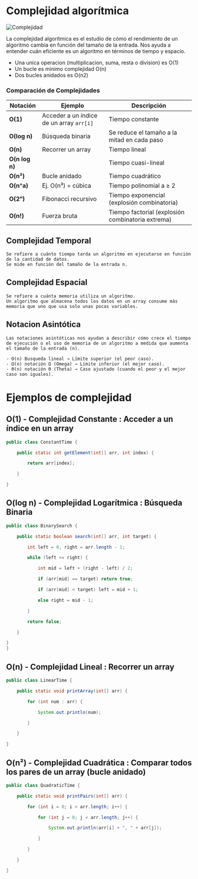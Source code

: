# Complejidad algorítmica

![Complejidad](https://europeanvalley.es/wp-content/uploads/2022/12/51957970066_dd5fd167f6_c.jpeg)

La complejidad algorítmica es el estudio de cómo el rendimiento de un algoritmo cambia en función del tamaño de la entrada. Nos ayuda a entender cuán eficiente es un algoritmo en términos de tiempo y espacio.

- Una unica operacion (multiplicacion, suma, resta o division) es O(1)
- Un bucle es minimo complejidad O(n)
- Dos bucles anidados es O(n2)

### Comparación de Complejidades

| **Notación**   | Ejemplo                                | Descripción                                       |
|---------------|--------------------------------------|-------------------------------------------------|
| **O(1)**      | Acceder a un índice de un array `arr[i]` | Tiempo constante                                  |
| **O(log n)**  | Búsqueda binaria                     | Se reduce el tamaño a la mitad en cada paso       |
| **O(n)**      | Recorrer un array                    | Tiempo lineal                                     |
| **O(n log n)**|                                      | Tiempo cuasi-lineal                               |
| **O(n²)**     | Bucle anidado                        | Tiempo cuadrático                                 |
| **O(n^a)**    | Ej. O(n³) = cúbica                   | Tiempo polinomial a ≥ 2                           |
| **O(2ⁿ)**     | Fibonacci recursivo                  | Tiempo exponencial (explosión combinatoria)       |
| **O(n!)**     | Fuerza bruta                         | Tiempo factorial (explosión combinatoria extrema) |


## Complejidad Temporal

    Se refiere a cuánto tiempo tarda un algoritmo en ejecutarse en función de la cantidad de datos.
    Se mide en función del tamaño de la entrada n.

## Complejidad Espacial

    Se refiere a cuánta memoria utiliza un algoritmo.
    Un algoritmo que almacena todos los datos en un array consume más memoria que uno que usa solo unas pocas variables.

## Notacion Asintótica

    Las notaciones asintóticas nos ayudan a describir cómo crece el tiempo de ejecución o el uso de memoria de un algoritmo a medida que aumenta el tamaño de la entrada (n).

    - O(n) Busqueda lineal → Límite superior (el peor caso).
    - Ω(n) notación Ω (Omega) → Límite inferior (el mejor caso).
    - Θ(n) notación Θ (Theta) → Caso ajustado (cuando el peor y el mejor caso son iguales).

# Ejemplos de complejidad

## O(1) - Complejidad Constante : Acceder a un índice en un array

```java
public class ConstantTime {

    public static int getElement(int[] arr, int index) {

        return arr[index];

    }

}
```

## O(log n) - Complejidad Logarítmica : Búsqueda Binaria

```java
public class BinarySearch {

    public static boolean search(int[] arr, int target) {

        int left = 0, right = arr.length - 1;

        while (left <= right) {

            int mid = left + (right - left) / 2;

            if (arr[mid] == target) return true;

            if (arr[mid] < target) left = mid + 1;

            else right = mid - 1;

        }

        return false;

    }

}
}
```

## O(n) - Complejidad Lineal : Recorrer un array

```java
public class LinearTime {

    public static void printArray(int[] arr) {

        for (int num : arr) {

            System.out.println(num);

        }

    }

}
```

## O(n²) - Complejidad Cuadrática : Comparar todos los pares de un array (bucle anidado)

```java
public class QuadraticTime {

    public static void printPairs(int[] arr) {

        for (int i = 0; i < arr.length; i++) {

            for (int j = 0; j < arr.length; j++) {

                System.out.println(arr[i] + ", " + arr[j]);

            }

        }

    }

}
```
